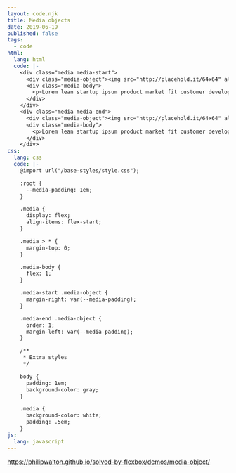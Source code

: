 ```yaml
---
layout: code.njk
title: Media objects
date: 2019-06-19
published: false
tags:
  - code
html:
  lang: html
  code: |-
    <div class="media media-start">
      <div class="media-object"><img src="http://placehold.it/64x64" alt="placeholder image"/></div>
      <div class="media-body">
        <p>Lorem lean startup ipsum product market fit customer development acquihire technical cofounder.</p>
      </div>
    </div>
    <div class="media media-end">
      <div class="media-object"><img src="http://placehold.it/64x64" alt="placeholder image"/></div>
      <div class="media-body">
        <p>Lorem lean startup ipsum product market fit customer development acquihire technical cofounder.</p>
      </div>
    </div>
css:
  lang: css
  code: |-
    @import url("/base-styles/style.css");

    :root {
      --media-padding: 1em;
    }

    .media {
      display: flex;
      align-items: flex-start;
    }

    .media > * {
      margin-top: 0;
    }

    .media-body {
      flex: 1;
    }

    .media-start .media-object {
      margin-right: var(--media-padding);
    }

    .media-end .media-object {
      order: 1;
      margin-left: var(--media-padding);
    }

    /**
     * Extra styles
     */

    body {
      padding: 1em;
      background-color: gray;
    }

    .media {
      background-color: white;
      padding: .5em;
    }
js:
  lang: javascript
---
```


https://philipwalton.github.io/solved-by-flexbox/demos/media-object/
